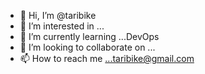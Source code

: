 - 👋 Hi, I’m @taribike
- 👀 I’m interested in ...
- 🌱 I’m currently learning ...DevOps 
- 💞️ I’m looking to collaborate on ...
- 📫 How to reach me ...taribike@gmail.com

<!---
taribike/taribike is a ✨ special ✨ repository because its `README.md` (this file) appears on your GitHub profile.
You can click the Preview link to take a look at your changes.
--->
